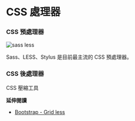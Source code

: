 # CSS 處理器

### CSS 預處理器

![sass less](http://getbootstrap.com/assets/img/sass-less.png)

Sass、LESS、Stylus 是目前最主流的 CSS 預處理器。

### CSS 後處理器

CSS 壓縮工具

**延伸閱讀**

* [Bootstrap - Grid less](http://getbootstrap.com/css/#grid-less)
